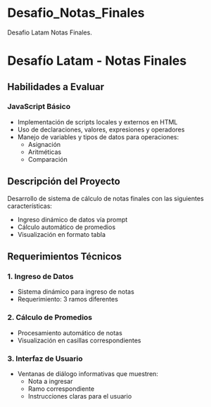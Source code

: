 # Desafio_Notas_Finales
Desafio Latam Notas Finales.

# Desafío Latam - Notas Finales

## Habilidades a Evaluar

### JavaScript Básico
- Implementación de scripts locales y externos en HTML
- Uso de declaraciones, valores, expresiones y operadores
- Manejo de variables y tipos de datos para operaciones:
  - Asignación
  - Aritméticas
  - Comparación

## Descripción del Proyecto
Desarrollo de sistema de cálculo de notas finales con las siguientes características:
- Ingreso dinámico de datos vía prompt
- Cálculo automático de promedios
- Visualización en formato tabla

## Requerimientos Técnicos 

### 1. Ingreso de Datos 
- Sistema dinámico para ingreso de notas
- Requerimiento: 3 ramos diferentes

### 2. Cálculo de Promedios 
- Procesamiento automático de notas
- Visualización en casillas correspondientes

### 3. Interfaz de Usuario
- Ventanas de diálogo informativas que muestren:
  - Nota a ingresar
  - Ramo correspondiente
  - Instrucciones claras para el usuario
